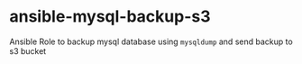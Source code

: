# ansible-mysql-backup-s3
Ansible Role to backup mysql database using `mysqldump` and send backup to s3 bucket
